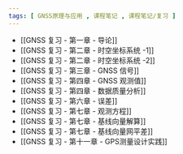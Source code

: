 ```yaml
---
tags: [ GNSS原理与应用 , 课程笔记 , 课程笔记/复习 ]
---
```

- [[GNSS 复习 - 第一章 - 导论]]
- [[GNSS 复习 - 第二章 - 时空坐标系统 -1]]
- [[GNSS 复习 - 第二章 - 时空坐标系统 -2]]
- [[GNSS 复习 - 第三章 - GNSS 信号]]
- [[GNSS 复习 - 第四章 - GNSS 观测值]]
- [[GNSS 复习 - 第四章 - 数据质量分析]]
- [[GNSS 复习 - 第六章 - 误差]]
- [[GNSS 复习 - 第七章 - 观测方程]]
- [[GNSS 复习 - 第七章 - 基线向量解算]]
- [[GNSS 复习 - 第七章 - 基线向量网平差]]
- [[GNSS 复习 - 第十一章 - GPS测量设计实践]]